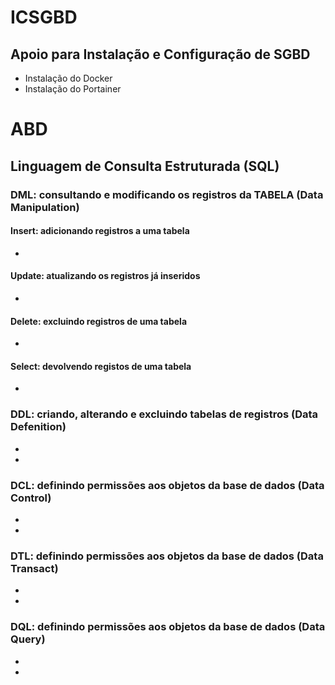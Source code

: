 # ICSGBD
## Apoio para Instalação e Configuração de SGBD
- Instalação do Docker
- Instalação do Portainer
# ABD
## Linguagem de Consulta Estruturada (SQL)
### DML: consultando e modificando os registros da TABELA (Data Manipulation)
#### Insert: adicionando registros a uma tabela
-
#### Update: atualizando os registros já inseridos
-
#### Delete: excluindo registros de uma tabela
-
#### Select: devolvendo registos de uma tabela
-
### DDL: criando, alterando e excluindo tabelas de registros (Data Defenition)
-
-
### DCL: definindo permissões aos objetos da base de dados (Data Control)
-
-
### DTL: definindo permissões aos objetos da base de dados (Data Transact)
-
-
### DQL: definindo permissões aos objetos da base de dados (Data Query)
-
-
